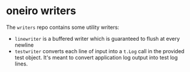 # oneiro writers

The `writers` repo contains some utility writers:

- `linewriter` is a buffered writer which is guaranteed to flush at every newline
- `testwriter` converts each line of input into a `t.Log` call in the provided test object. It's meant to convert application log output into test log lines.
